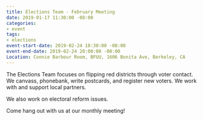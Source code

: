 ```yaml
---
title: Elections Team - February Meeting
date: 2019-01-17 11:30:00 -08:00
categories:
- event
tags:
- elections
event-start-date: 2019-02-24 18:30:00 -08:00
event-end-date: 2019-02-24 20:00:00 -08:00
Location: Connie Barbour Room, BFUU, 1606 Bonita Ave, Berkeley, CA
---
```


The Elections Team focuses on flipping red districts through voter contact. We canvass, phonebank, write postcards, and register new voters. We work with and support local partners.

We also work on electoral reform issues.

Come hang out with us at our monthly meeting!